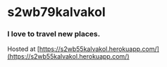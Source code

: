 # s2wb79kalvakol
### I love to travel new places.
Hosted at [https://s2wb55kalvakol.herokuapp.com/](https://s2wb55kalvakol.herokuapp.com/)
